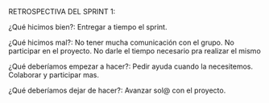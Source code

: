 RETROSPECTIVA DEL SPRINT 1:

¿Qué hicimos bien?:
Entregar a tiempo el sprint.

¿Qué hicimos mal?:
No tener mucha comunicación con el grupo.
No participar en el proyecto.
No darle el tiempo necesario pra realizar el mismo

¿Qué deberíamos empezar a hacer?:
Pedir ayuda cuando la necesitemos.
Colaborar y participar mas.

¿Qué deberíamos dejar de hacer?:
Avanzar sol@ con el proyecto.